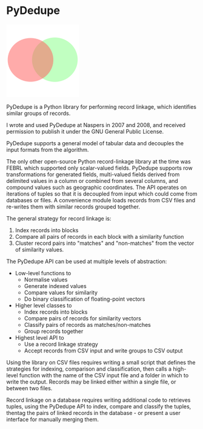# PyDedupe

![PyDedupe Logo](https://raw.githubusercontent.com/gpoulter/pydedupe/master/pydedupe.png)

PyDedupe is a Python library for performing record linkage, which identifies similar groups of records. 

I wrote and used PyDedupe at Naspers in 2007 and 2008, and received permission to publish it under the GNU General Public License.   

PyDedupe supports a general model of tabular data and decouples the input formats from the algorithm. 

The only other open-source Python record-linkage library at the time was FEBRL which supported only scalar-valued fields. PyDedupe supports row transformations for generated fields, multi-valued fields derived from delimited values in a column or combined from several columns, and compound values such as geographic coordinates.  The API operates on iterations of tuples so that it is decoupled from input which could come from databases or files. A convenience module loads records from CSV files and re-writes them with similar records grouped together.

The general strategy for record linkage is:

1. Index records into blocks
2. Compare all pairs of records in each block with a similarity function
3. Cluster record pairs into "matches" and "non-matches" from the vector of similarity values.

The PyDedupe API can be used at multiple levels of abstraction:

* Low-level functions to
  * Normalise values
  * Generate indexed values
  * Compare values for similarity
  * Do binary classification of floating-point vectors
* Higher level classes to
  * Index records into blocks
  * Compare pairs of records for similarity vectors
  * Classify pairs of records as matches/non-matches
  * Group records together
* Highest level API to
  * Use a record linkage strategy
  * Accept records from CSV input and write groups to CSV output

Using the library on CSV files requires writing a small script that defines the strategies for indexing, comparison and classification, then calls a high-level function with the name of the CSV input file and a folder in which to write the output. Records may be linked either within a single file, or between two files.

Record linkage on a database requires writing additional code to retrieves tuples, using the PyDedupe API to index, compare and classify the tuples, thentag the pairs of linked records in the database - or present a user interface for manually merging them.
